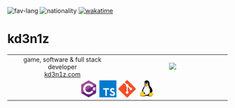![fav-lang](https://img.shields.io/badge/favourite%20language-C%23-blueviolet)
![nationality](https://img.shields.io/badge/nationality-ukrainian-yellow)
[![wakatime](https://wakatime.com/badge/user/ee436eb4-70f4-4ceb-bc6f-dee2f70d7b48.svg)](https://wakatime.com/@ee436eb4-70f4-4ceb-bc6f-dee2f70d7b48)

# kd3n1z

<table>
  <tr>
    <td align=center width=50%>
      game, software & full stack developer<br>
      <a href="http://kd3n1z.com">kd3n1z.com</a>
    </td>
    <td width=50% align=center>
      <img src="https://github-readme-stats.vercel.app/api/top-langs/?username=KD3n1z&layout=compact&hide=css,html,makefile,shell,dockerfile">
    </td>
  </tr>
  <tr>
    <td align=center colspan=2>
      <img width=40 src="https://raw.githubusercontent.com/devicons/devicon/master/icons/csharp/csharp-original.svg">
      <img width=40 src="https://raw.githubusercontent.com/devicons/devicon/master/icons/typescript/typescript-original.svg">
      <img width=40 src="https://raw.githubusercontent.com/devicons/devicon/master/icons/git/git-original.svg">
      <img width=40 src="https://raw.githubusercontent.com/devicons/devicon/master/icons/linux/linux-original.svg">
    </td>
  </tr>
</table>
